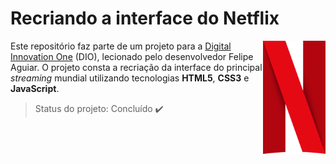 # Recriando a interface do Netflix

<img src="imagens/netflix-logo.png" alt="Netflix" width="100" align="right" />Este repositório faz parte de um projeto para a <u>Digital Innovation One</u> (DIO), lecionado pelo desenvolvedor Felipe Aguiar.  O projeto consta a recriação da interface do principal *streaming* mundial utilizando tecnologias **HTML5**, **CSS3** e **JavaScript**. 



> Status do projeto:  Concluído :heavy_check_mark:



